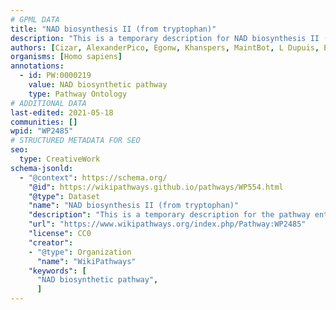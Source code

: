 ```yaml
---
# GPML DATA
title: "NAD biosynthesis II (from tryptophan)"
description: "This is a temporary description for NAD biosynthesis II (from tryptophan)"
authors: [Cizar, AlexanderPico, Egonw, Khanspers, MaintBot, L Dupuis, Eweitz]
organisms: [Homo sapiens]
annotations:
  - id: PW:0000219
    value: NAD biosynthetic pathway
    type: Pathway Ontology
# ADDITIONAL DATA
last-edited: 2021-05-18
communities: []
wpid: "WP2485"
# STRUCTURED METADATA FOR SEO
seo:
  type: CreativeWork
schema-jsonld:
  - "@context": https://schema.org/
    "@id": https://wikipathways.github.io/pathways/WP554.html
    "@type": Dataset
    "name": "NAD biosynthesis II (from tryptophan)"
    "description": "This is a temporary description for the pathway entitled: NAD biosynthesis II (from tryptophan)"
    "url": "https://www.wikipathways.org/index.php/Pathway:WP2485"
    "license": CC0
    "creator":
    - "@type": Organization
      "name": "WikiPathways"
    "keywords": [
      "NAD biosynthetic pathway",
      ]
---
```

